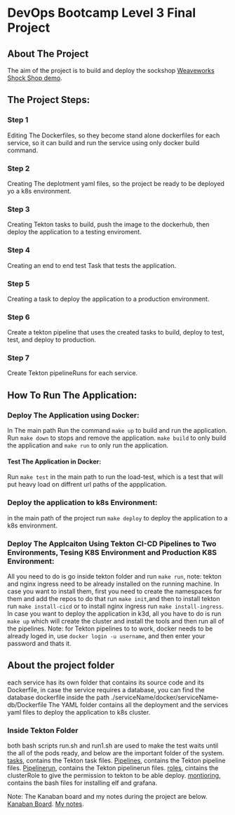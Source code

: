# DevOps Bootcamp Level 3 Final Project

## About The Project
The aim of the project is to build and deploy the sockshop [Weaveworks Shock Shop demo](https://github.com/microservices-demo).

## The Project Steps:
### Step 1
Editing The Dockerfiles, so they become stand alone dockerfiles for each service, so it can build and run the service using only docker build command.
### Step 2
Creating The deplotment yaml files, so the project be ready to be deployed yo a k8s environment.
### Step 3
Creating Tekton tasks to build, push the image to the dockerhub, then deploy the application to a testing enviroment.
### Step 4
Creating an end to end test Task that tests the application.
### Step 5
Creating a task to deploy the application to a production environment.
### Step 6
Create a tekton pipeline that uses the created tasks to build, deploy to test, test, and deploy to production.
### Step 7
Create Tekton pipelineRuns for each service.

## How To Run The Application:
### Deploy The Application using Docker:
In The main path Run the command `make up` to build and run the application.
Run `make down` to stops and remove the application.
`make build` to only build the application and `make run` to only run the application.
#### Test The Application in Docker:
Run `make test` in the main path to run the load-test, which is a test that will put heavy load on diffrent url paths of the appplication.

### Deploy the application to k8s Environment:
in the main path of the project run `make deploy` to deploy the application to a k8s environment.

### Deploy The Applcaiton Using Tekton CI-CD Pipelines to Two Environments, Tesing K8S Environment and Production K8S Environment:
All you need to do is go inside tekton folder and run `make run`, note: tekton and nginx ingress need to be already installed on the running machine. In case you want to install them, first you need to create the namespaces for them and add the repos to do that run `make init`,and then to install tekton run `make install-cicd` or to install nginx ingress run `make install-ingress`.
In case you want to deploy the application in k3d, all you have to do is run `make up` which will create the cluster and install the tools and then run all of the pipelines.
Note: for Tekton pipelines to to work, docker needs to be already loged in, use `docker login -u username`, and then enter your password and thats it.

## About the project folder
each service has its own folder that contains its source code and its Dockerfile, in case the service requires a database, you can find the database dockerfile inside the path ./serviceName/docker/serviceName-db/Dockerfile
The YAML folder contains all the deployment and the services yaml files to deploy the application to k8s cluster.

### Inside Tekton Folder
both bash scripts run.sh and run1.sh are used to make the test waits until the all of the pods ready, and below are the important folder of the system.
[tasks](https://github.com/OZB96/level3-project/tree/master/tekton/tasks), contains the Tekton task files.
[Pipelines](https://github.com/OZB96/level3-project/tree/master/tekton/pipelines), contains the Tekton pipeline files.
[Pipelinerun](https://github.com/OZB96/level3-project/tree/master/tekton/pipelinerun), contains the Tekton pipelinerun files.
[roles](https://github.com/OZB96/level3-project/tree/master/tekton/roles), cintains the clusterRole to give the permission to tekton to be  able deploy.
[montioring](https://github.com/OZB96/level3-project/tree/master/tekton/monitoring), contains the bash files for installing elf and grafana.

Note: The Kanaban board and my notes during the project are below.
[Kanaban Board](https://github.com/OZB96/level3-project/blob/master/docs/tasks.md).
[My notes](https://github.com/OZB96/level3-project/blob/master/docs/dairy.md).
